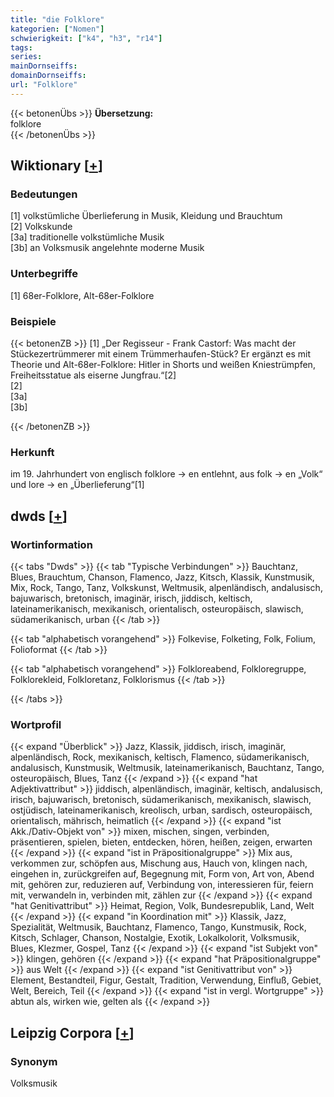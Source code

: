 ```yaml
---
title: "die Folklore"
kategorien: ["Nomen"]
schwierigkeit: ["k4", "h3", "r14"]
tags:
series:
mainDornseiffs:
domainDornseiffs:
url: "Folklore"
---
```


{{< betonenÜbs >}}
**Übersetzung:**  
folklore  
{{< /betonenÜbs >}}

## Wiktionary [[+](https://de.wiktionary.org/wiki/Folklore)]

### Bedeutungen
[1] volkstümliche Überlieferung in Musik, Kleidung und Brauchtum  
[2] Volkskunde  
[3a] traditionelle volkstümliche Musik  
[3b] an Volksmusik angelehnte moderne Musik  

### Unterbegriffe
[1] 68er-Folklore, Alt-68er-Folklore  

### Beispiele
{{< betonenZB >}}
[1] „Der Regisseur - Frank Castorf: Was macht der Stückezertrümmerer mit einem Trümmerhaufen-Stück? Er ergänzt es mit Theorie und Alt-68er-Folklore: Hitler in Shorts und weißen Kniestrümpfen, Freiheitsstatue als eiserne Jungfrau.“[2]  
[2]  
[3a]  
[3b]  

{{< /betonenZB >}}
### Herkunft
im 19. Jahrhundert von englisch folklore → en entlehnt, aus folk → en „Volk“ und lore → en „Überlieferung“[1]  



## dwds [[+](https://www.dwds.de/wb/Folklore)]

### Wortinformation
{{< tabs "Dwds" >}}
{{< tab "Typische Verbindungen" >}}
Bauchtanz, Blues, Brauchtum, Chanson, Flamenco, Jazz, Kitsch, Klassik, Kunstmusik, Mix, Rock, Tango, Tanz, Volkskunst, Weltmusik, alpenländisch, andalusisch, bajuwarisch, bretonisch, imaginär, irisch, jiddisch, keltisch, lateinamerikanisch, mexikanisch, orientalisch, osteuropäisch, slawisch, südamerikanisch, urban
{{< /tab >}}

{{< tab "alphabetisch vorangehend" >}}
Folkevise, Folketing, Folk, Folium, Folioformat
{{< /tab >}}

{{< tab "alphabetisch vorangehend" >}}
Folkloreabend, Folkloregruppe, Folklorekleid, Folkloretanz, Folklorismus
{{< /tab >}}

{{< /tabs >}}

### Wortprofil
{{< expand "Überblick" >}} Jazz, Klassik, jiddisch, irisch, imaginär, alpenländisch, Rock, mexikanisch, keltisch, Flamenco, südamerikanisch, andalusisch, Kunstmusik, Weltmusik, lateinamerikanisch, Bauchtanz, Tango, osteuropäisch, Blues, Tanz {{< /expand >}}
{{< expand "hat Adjektivattribut" >}} jiddisch, alpenländisch, imaginär, keltisch, andalusisch, irisch, bajuwarisch, bretonisch, südamerikanisch, mexikanisch, slawisch, ostjüdisch, lateinamerikanisch, kreolisch, urban, sardisch, osteuropäisch, orientalisch, mährisch, heimatlich {{< /expand >}}
{{< expand "ist Akk./Dativ-Objekt von" >}} mixen, mischen, singen, verbinden, präsentieren, spielen, bieten, entdecken, hören, heißen, zeigen, erwarten {{< /expand >}}
{{< expand "ist in Präpositionalgruppe" >}} Mix aus, verkommen zur, schöpfen aus, Mischung aus, Hauch von, klingen nach, eingehen in, zurückgreifen auf, Begegnung mit, Form von, Art von, Abend mit, gehören zur, reduzieren auf, Verbindung von, interessieren für, feiern mit, verwandeln in, verbinden mit, zählen zur {{< /expand >}}
{{< expand "hat Genitivattribut" >}} Heimat, Region, Volk, Bundesrepublik, Land, Welt {{< /expand >}}
{{< expand "in Koordination mit" >}} Klassik, Jazz, Spezialität, Weltmusik, Bauchtanz, Flamenco, Tango, Kunstmusik, Rock, Kitsch, Schlager, Chanson, Nostalgie, Exotik, Lokalkolorit, Volksmusik, Blues, Klezmer, Gospel, Tanz {{< /expand >}}
{{< expand "ist Subjekt von" >}} klingen, gehören {{< /expand >}}
{{< expand "hat Präpositionalgruppe" >}} aus Welt {{< /expand >}}
{{< expand "ist Genitivattribut von" >}} Element, Bestandteil, Figur, Gestalt, Tradition, Verwendung, Einfluß, Gebiet, Welt, Bereich, Teil {{< /expand >}}
{{< expand "ist in vergl. Wortgruppe" >}} abtun als, wirken wie, gelten als {{< /expand >}}

## Leipzig Corpora [[+](https://corpora.uni-leipzig.de/en/res?word=Folklore&corpusId=deu_newscrawl-public_2018)]


### Synonym
Volksmusik

